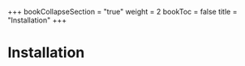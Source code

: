 +++
bookCollapseSection = "true"
weight = 2
bookToc = false
title = "Installation"
+++


# Installation
